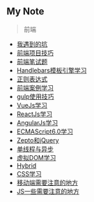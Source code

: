 My Note
--------
> 前端

- [我遇到的坑](我遇到的坑/我遇到的坑.md)
- [前端项目技巧](前端项目技巧/前端项目技巧.md)
- [前端笔试题](前端笔试题/index.md)
- [Handlebars模板引擎学习](Handlebars模板引擎学习/Handlebars模板引擎学习.md)
- [正则表达式](正则表达式/正则表达式.md)
- [前端案例学习](前端案例学习/index.md)
- [gulp使用技巧](gulp使用技巧/gulp使用技巧.md)
- [VueJs学习](VueJs学习/VueJs学习.md)
- [ReactJs学习](ReactJs学习/ReactJs学习.md)
- [AngularJs学习](AngularJs学习/AngularJs学习.md)
- [ECMAScript6.0学习](ECMAScript6.0学习/ECMAScript6.0学习.md)
- [Zepto和jQuery](Zepto和jQuery/Zepto和jQuery.md)
- [单线程与异步](单线程与异步/单线程与异步.md)
- [虚拟DOM学习](虚拟DOM学习/虚拟DOM学习.md)
- [Hybrid](Hybrid/Hybrid.md)
- [CSS学习](CSS学习/index.md)
- [移动端需要注意的地方](移动端需要注意的地方/移动端需要注意的地方.md)
- [JS一些需要注意的地方](JS一些需要注意的地方/JS一些需要注意的地方.md)


